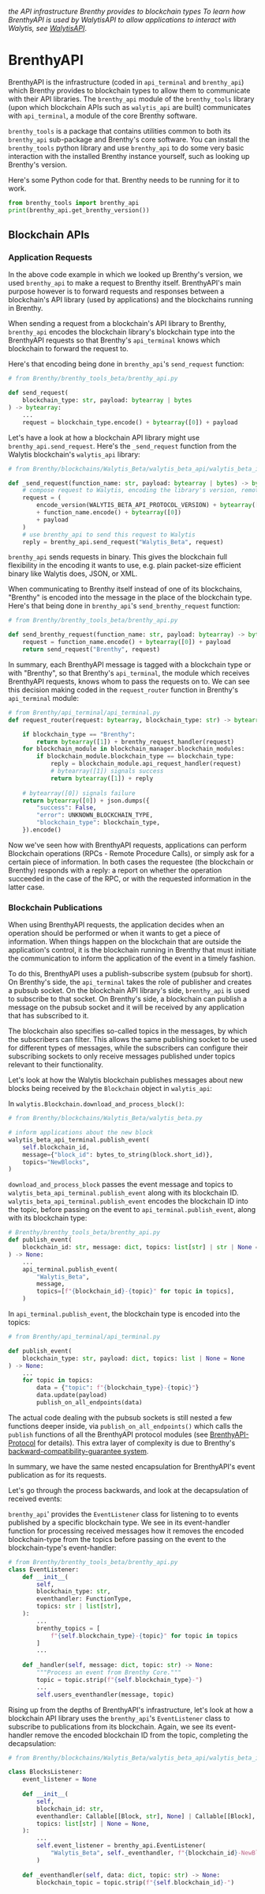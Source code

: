 _the API infrastructure Brenthy provides to blockchain types_
_To learn how BrenthyAPI is used by WalytisAPI to allow applications to interact with Walytis, see [WalytisAPI](/Documentation/Walytis/Technical/WalytisAPI.md)_.

# BrenthyAPI

BrenthyAPI is the infrastructure (coded in `api_terminal` and `brenthy_api`) which Brenthy provides to blockchain types to allow them to communicate with their API libraries.
The `brenthy_api` module of the `brenthy_tools` library (upon which blockchain APIs such as `walytis_api` are built) communicates with `api_terminal`, a module of the core Brenthy software.

`brenthy_tools` is a package that contains utilities common to both its `brenthy_api` sub-package and Brenthy's core software. 
You can install the `brenthy_tools` python library and use `brenthy_api` to do some very basic interaction with the installed Brenthy instance yourself, such as looking up Brenthy's version.

Here's some Python code for that. Brenthy needs to be running for it to work.
```python
from brenthy_tools import brenthy_api
print(brenthy_api.get_brenthy_version())
```

## Blockchain APIs

### Application Requests
In the above code example in which we looked up Brenthy's version, we used `brenthy_api` to make a request to Brenthy itself.
BrenthyAPI's main purpose however is to forward requests and responses between a blockchain's API library (used by applications) and the blockchains running in Brenthy.

When sending a request from a blockchain's API library to Brenthy, `brenthy_api` encodes the blockchain library's blockchain type into the BrenthyAPI requests so that Brenthy's `api_terminal` knows which blockchain to forward the request to.

Here's that encoding being done in `brenthy_api`'s `send_request` function:
```python
# from Brenthy/brenthy_tools_beta/brenthy_api.py

def send_request(
    blockchain_type: str, payload: bytearray | bytes
) -> bytearray:
	...
	request = blockchain_type.encode() + bytearray([0]) + payload
```


Let's have a look at how a blockchain API library might use `brenthy_api.send_request`.
Here's the `_send_request` function from the Walytis blockchain's `walytis_api` library:
```python
# from Brenthy/blockchains/Walytis_Beta/walytis_beta_api/walytis_beta_interface.py

def _send_request(function_name: str, payload: bytearray | bytes) -> bytearray:
	# compose request to Walytis, encoding the library's version, remote function to call, and payload
	request = (
        encode_version(WALYTIS_BETA_API_PROTOCOL_VERSION) + bytearray([0])
        + function_name.encode() + bytearray([0])
        + payload
    )
	# use brenthy_api to send this request to Walytis
	reply = brenthy_api.send_request("Walytis_Beta", request)
```

`brenthy_api` sends requests in binary.
This gives the blockchain full flexibility in the encoding it wants to use, e.g. plain packet-size efficient binary like Walytis does, JSON, or XML.

When communicating to Brenthy itself instead of one of its blockchains, "Brenthy" is encoded into the message in the place of the blockchain type.
Here's that being done in `brenthy_api`'s `send_brenthy_request` function:
```python
# from Brenthy/brenthy_tools_beta/brenthy_api.py

def send_brenthy_request(function_name: str, payload: bytearray) -> bytearray:
	request = function_name.encode() + bytearray([0]) + payload
	return send_request("Brenthy", request)
```

In summary, each BrenthyAPI message is tagged with a blockchain type or with "Brenthy", so that Brenthy's `api_terminal`, the module which receives BrenthyAPI requests, knows whom to pass the requests on to.
We can see this decision making coded in the `request_router` function in Brenthy's `api_terminal` module:
```python
# from Brenthy/api_terminal/api_terminal.py
def request_router(request: bytearray, blockchain_type: str) -> bytearray:

    if blockchain_type == "Brenthy":
        return bytearray([1]) + brenthy_request_handler(request)
    for blockchain_module in blockchain_manager.blockchain_modules:
        if blockchain_module.blockchain_type == blockchain_type:
            reply = blockchain_module.api_request_handler(request)
            # bytearray([1]) signals success
            return bytearray([1]) + reply
	
    # bytearray([0]) signals failure
    return bytearray([0]) + json.dumps({
        "success": False,
        "error": UNKNOWN_BLOCKCHAIN_TYPE,
        "blockchain_type": blockchain_type,
    }).encode()
```

Now we've seen how with BrenthyAPI requests, applications can perform Blockchain operations (RPCs - Remote Procedure Calls), or simply ask for a certain piece of information.
In both cases the requestee (the blockchain or Brenthy) responds with a reply: a report on whether the operation succeeded in the case of the RPC, or with the requested information in the latter case.


### Blockchain Publications

When using BrenthyAPI requests, the application decides when an operation should be performed or when it wants to get a piece of information.
When things happen on the blockchain that are outside the application's control, it is the blockchain running in Brenthy that must initiate the communication to inform the application of the event in a timely fashion.

To do this, BrenthyAPI uses a publish-subscribe system (pubsub for short).
On Brenthy's side, the `api_terminal` takes the role of publisher and creates a pubsub socket.
On the blockchain API library's side, `brenthy_api` is used to subscribe to that socket.
On Brenthy's side, a blockchain can publish a message on the pubsub socket and it will be received by any application that has subscribed to it.

The blockchain also specifies so-called topics in the messages, by which the subscribers can filter.
This allows the same publishing socket to be used for different types of messages, while the subscribers can configure their subscribing sockets to only receive messages published under topics relevant to their functionality.

Let's look at how the Walytis blockchain publishes messages about new blocks being received by the `Blockchain` object in `walytis_api`:

In `walytis.Blockchain.download_and_process_block()`:
```python
# from Brenthy/blockchains/Walytis_Beta/walytis_beta.py

# inform applications about the new block
walytis_beta_api_terminal.publish_event(
	self.blockchain_id,
	message={"block_id": bytes_to_string(block.short_id)},
	topics="NewBlocks",
)
```
`download_and_process_block` passes the event message and topics to `walytis_beta_api_terminal.publish_event` along with its blockchain ID.
`walytis_beta_api_terminal.publish_event` encodes the blockchain ID into the topic, before passing on the event to `api_terminal.publish_event`, along with its blockchain type:

```python
# Brenthy/brenthy_tools_beta/brenthy_api.py
def publish_event(
    blockchain_id: str, message: dict, topics: list[str] | str | None = None
) -> None:
	...
	api_terminal.publish_event(
        "Walytis_Beta",
        message,
        topics=[f"{blockchain_id}-{topic}" for topic in topics],
    )
```

In `api_terminal.publish_event`, the blockchain type is encoded into the topics:
```python
# from Brenthy/api_terminal/api_terminal.py

def publish_event(
    blockchain_type: str, payload: dict, topics: list | None = None
) -> None:
	...
	for topic in topics:
		data = {"topic": f"{blockchain_type}-{topic}"}
		data.update(payload)
		publish_on_all_endpoints(data)
```

The actual code dealing with the pubsub sockets is still nested a few functions deeper inside, via `publish_on_all_endpoints()` which calls the `publish` functions of all the BrenthyAPI protocol modules (see [BrenthyAPI-Protocol](./BrenthyAPI-Protocol.md) for details).
This extra layer of complexity is due to Brenthy's [backward-compatibility-guarantee system](./BackwardCompatibilityGuarantee.md).

In summary, we have the same nested encapsulation for BrenthyAPI's event publication as for its requests.

Let's go through the process backwards, and look at the decapsulation of received events:

`brenthy_api`' provides the `EventListener` class for listening to to events published by a specific blockchain type.
We see in its event-handler function for processing received messages how it removes the encoded blockchain-type from the topics before passing on the event to the blockchain-type's event-handler:
```python
# from Brenthy/brenthy_tools_beta/brenthy_api.py
class EventListener:
	def __init__(
        self,
        blockchain_type: str,
        eventhandler: FunctionType,
        topics: str | list[str],
    ):
	    ...
		brenthy_topics = [
            f"{self.blockchain_type}-{topic}" for topic in topics
        ]
        ...
	
    def _handler(self, message: dict, topic: str) -> None:
        """Process an event from Brenthy Core."""
        topic = topic.strip(f"{self.blockchain_type}-")
        ...
        self.users_eventhandler(message, topic)
```

Rising up from the depths of BrenthyAPI's infrastructure, let's look at how a blockchain API library uses the `brenthy_api`'s `EventListener` class to subscribe to publications from its blockchain.
Again, we see its event-handler remove the encoded blockchain ID from the topic, completing the decapsulation:
```python
# from Brenthy/blockchains/Walytis_Beta/walytis_beta_api/walytis_beta_interface.py

class BlocksListener:
    event_listener = None
    
	def __init__(
        self,
        blockchain_id: str,
        eventhandler: Callable[[Block, str], None] | Callable[[Block], None],
        topics: list[str] | None = None,
    ):
	    ...
		self.event_listener = brenthy_api.EventListener(
            "Walytis_Beta", self._eventhandler, f"{blockchain_id}-NewBlocks"
        )
    
    def _eventhandler(self, data: dict, topic: str) -> None:
        blockchain_topic = topic.strip(f"{self.blockchain_id}-")
```
